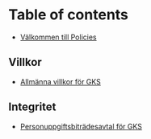 # Table of contents

* [Välkommen till Policies](README.md)

## Villkor

* [Allmänna villkor för GKS](tos/tos-v1.0.md)

## Integritet

* [Personuppgiftsbiträdesavtal för GKS](dpa/dpa-v1.0.md)
